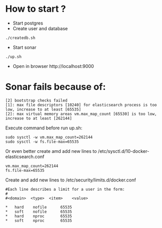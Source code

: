 # How to start ?
* Start postgres
* Create user and database
```shell script
./createdb.sh
```
* Start sonar
```shell script
./up.sh
```
* Open in browser http://localhost:9000

# Sonar fails because of:
```docker
[2] bootstrap checks failed
[1]: max file descriptors [10240] for elasticsearch process is too low, increase to at least [65535]
[2]: max virtual memory areas vm.max_map_count [65530] is too low, increase to at least [262144]
```
Execute command before run up.sh:
```shell script
sudo sysctl -w vm.max_map_count=262144
sudo sysctl -w fs.file-max=65535
```
Or even better create amd add new lines to /etc/sysctl.d/10-docker-elasticsearch.conf
```shell script
vm.max_map_count=262144
fs.file-max=65535
```
Create and add new lines to /etc/security/limits.d/docker.conf
```shell script
#Each line describes a limit for a user in the form:
#
#<domain>  <type>  <item>    <value>

*	hard	nofile		65535
*	soft	nofile		65535
*	hard	nproc	 	65535
*	soft	nproc	 	65535
```
